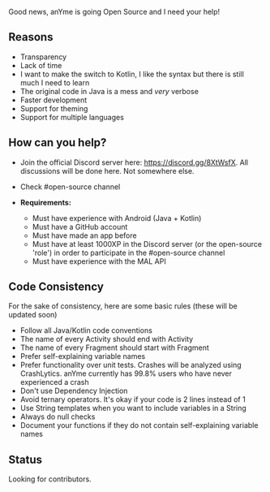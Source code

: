 Good news, anYme is going Open Source and I need your help!

## Reasons

* Transparency
* Lack of time
* I want to make the switch to Kotlin, I like the syntax but there is still much I need to learn
* The original code in Java is a mess and _very_ verbose
* Faster development
* Support for theming
* Support for multiple languages


## How can you help?

* Join the official Discord server here: https://discord.gg/8XtWsfX. All discussions will be done here. Not somewhere else.
* Check #open-source channel

* **Requirements:**
	* Must have experience with Android (Java + Kotlin)
	* Must have a GitHub account
	* Must have made an app before
	* Must have at least 1000XP in the Discord server (or the open-source 'role') in order to participate in the #open-source channel
	* Must have experience with the MAL API

## Code Consistency

For the sake of consistency, here are some basic rules (these will be updated soon)

* Follow all Java/Kotlin code conventions
* The name of every Activity should end with Activity
* The name of every Fragment should start with Fragment
* Prefer self-explaining variable names
* Prefer functionality over unit tests. Crashes will be analyzed using CrashLytics. anYme currently has 99.8% users who have never experienced a crash
* Don't use Dependency Injection
* Avoid ternary operators. It's okay if your code is 2 lines instead of 1
* Use String templates when you want to include variables in a String
* Always do null checks
* Document your functions if they do not contain self-explaining variable names

## Status

Looking for contributors.
